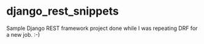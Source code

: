 # django_rest_snippets

Sample Django REST framework project done while I was repeating DRF for a new job. :-)
